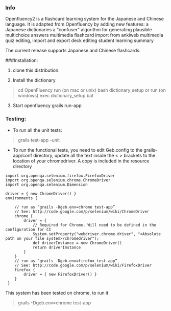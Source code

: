 ### Info

Openfluency2 is a flashcard learning system for the Japanese and Chinese language. It is adapted from Openfluency by
adding new features:
  a Japanese dictionaries
  a "confuser" algorithm for generating plausible multichoice answers 
  multimedia flashcard import from ankiweb
  multimedia quiz editing, import and export
  deck editing
  student learning summary

The current release supports Japanese and Chinese flashcards.

###Installation:

  1. clone this distribution.
  
  2. Install the dictionary
  > cd OpenFluency
  run (on mac or unix)
  > bash dictionary_setup or 
  run (on windows)
  > exec dictionary_setup.bat
  
  3. Start openfluency
  grails run-app
  
  ### Testing:
  * To run all the unit tests:
  > grails test-app -unit 
  
  * To run the functional tests, you need to edit Geb.config to the grails-app/conf directory, update all the text inside the < > brackets to the location of your chromedriver. A copy is included in the resource directory

```
import org.openqa.selenium.firefox.FirefoxDriver
import org.openqa.selenium.chrome.ChromeDriver
import org.openqa.selenium.Dimension

driver = { new ChromeDriver() }
environments {

    // run as “grails -Dgeb.env=chrome test-app”
    // See: http://code.google.com/p/selenium/wiki/ChromeDriver
    chrome {
        driver = { 
            // Required for Chrome. Will need to be defined in the configuration for CI
            System.setProperty("webdriver.chrome.driver", "<Absolute path on your file system>/chromedriver");
            def driverInstance = new ChromeDriver()
            return driverInstance
        }   
    }   
    // run as “grails -Dgeb.env=firefox test-app”
    // See: http://code.google.com/p/selenium/wiki/FirefoxDriver
    firefox {
        driver = { new FirefoxDriver() }
    }   
 }
```
This system has been tested on chrome, to run it 
> grails -Dgeb.env=chrome test-app
